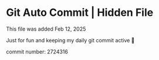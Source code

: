 # Git Auto Commit | Hidden File

This file was added Feb 12, 2025

Just for fun and keeping my daily git commit active 🤪

commit number: 2724316
